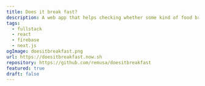 ```yaml
---
title: Does it break fast?
description: A web app that helps checking whether some kind of food breaks a fasting period.
tags:
  - fullstack
  - react
  - firebase
  - next.js
ogImage: doesitbreakfast.png
url: https://doesitbreakfast.now.sh
repository: https://github.com/remusa/doesitbreakfast
featured: true
draft: false
---
```

